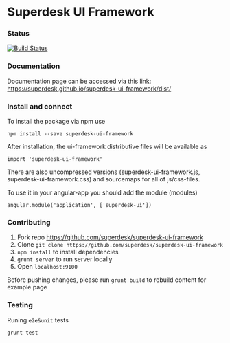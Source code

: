 # Superdesk UI Framework

### Status
[![Build Status](https://travis-ci.org/superdesk/superdesk-client-core.svg?branch=master)](https://travis-ci.org/superdesk/superdesk-ui-framework)

### Documentation
Documentation page can be accessed via this link: https://superdesk.github.io/superdesk-ui-framework/dist/

### Install and connect
To install the package via npm use

```
npm install --save superdesk-ui-framework
```

After installation, the ui-framework distributive files will be available as

```
import 'superdesk-ui-framework'
```

There are also uncompressed versions (superdesk-ui-framework.js, superdesk-ui-framework.css) and sourcemaps for all of js/css-files.

To use it in your angular-app you should add the module (modules)

```
angular.module('application', ['superdesk-ui'])
``` 

### Contributing
1. Fork repo https://github.com/superdesk/superdesk-ui-framework
2. Clone `git clone https://github.com/superdesk/superdesk-ui-framework`
3. `npm install` to install dependencies
4. `grunt server` to run server locally
5. Open `localhost:9100`

Before pushing changes, please run `grunt build` to rebuild content for example page

### Testing
Runing `e2e&unit` tests
```
grunt test
```
